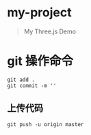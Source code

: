 # my-project

> My Three.js Demo


# git 操作命令
``` 
git add .
git commit -m ''
``` 
## 上传代码
``` 
git push -u origin master
``` 
